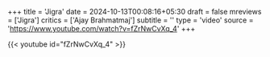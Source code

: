 +++
title = 'Jigra'
date = 2024-10-13T00:08:16+05:30
draft = false
mreviews = ['Jigra']
critics = ['Ajay Brahmatmaj']
subtitle = ''
type = 'video'
source = 'https://www.youtube.com/watch?v=fZrNwCvXq_4'
+++

{{< youtube id="fZrNwCvXq_4" >}}
